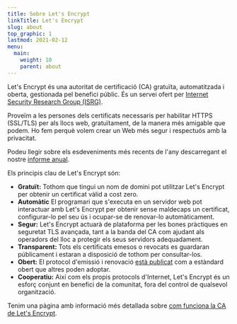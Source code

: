 ```yaml
---
title: Sobre Let's Encrypt
linkTitle: Let's Encrypt
slug: about
top_graphic: 1
lastmod: 2021-02-12
menu:
  main:
    weight: 10
    parent: about
---
```


Let's Encrypt és una autoritat de certificació (CA) gratuïta, automatitzada i oberta, gestionada pel benefici públic. És un servei ofert per [Internet Security Research Group (ISRG)](https://www.abetterinternet.org/).

Proveïm a les persones dels certificats necessaris per habilitar HTTPS (SSL/TLS) per als llocs web, gratuïtament, de la manera més amigable que podem. Ho fem perquè volem crear un Web més segur i respectuós amb la privacitat.

Podeu llegir sobre els esdeveniments més recents de l'any descarregant el nostre [informe anual](https://abetterinternet.org/documents/2020-ISRG-Annual-Report.pdf).

Els principis clau de Let's Encrypt són:

* <strong>Gratuït:</strong> Tothom que tingui un nom de domini pot utilitzar Let's Encrypt per obtenir un certificat vàlid a cost zero.
* <strong>Automàtic</strong> El programari que s'executa en un servidor web pot interactuar amb Let's Encrypt per obtenir sense maldecaps un certificat, configurar-lo pel seu ús i ocupar-se de renovar-lo automàticament.
* <strong>Segur:</strong> Let's Encrypt actuarà de plataforma per les bones pràctiques en seguretat TLS avançada, tant a la banda del CA com ajudant als operadors del lloc a protegir els seus servidors adequadament.
* <strong>Transparent:</strong> Tots els certificats emesos o revocats es guardaran públicament i estaran a disposició de tothom per consultar-los.
* <strong>Obert:</strong> El protocol d'emissió i renovació [està publicat](https://tools.ietf.org/html/rfc8555) com a estàndard obert que altres poden adoptar.
* <strong>Cooperatiu:</strong> Així com els propis protocols d'Internet, Let's Encrypt és un esforç conjunt en benefici de la comunitat, fora del control de qualsevol organització.

Tenim una pàgina amb informació més detallada sobre [com funciona la CA de Let's Encrypt](/how-it-works).
